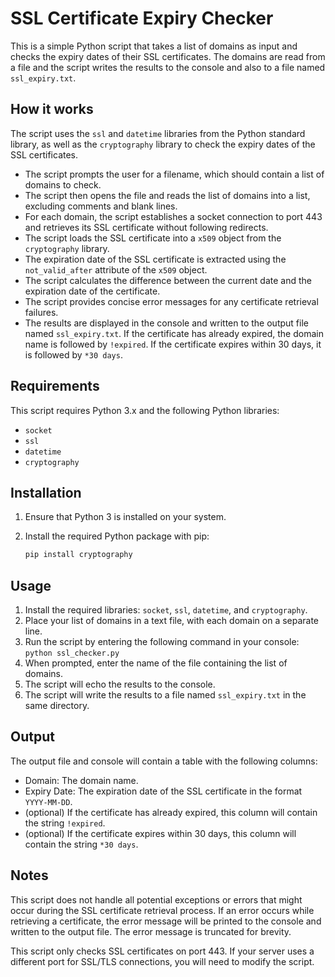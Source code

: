 # SSL Certificate Expiry Checker

This is a simple Python script that takes a list of domains as input and checks the expiry dates of their SSL certificates. The domains are read from a file and the script writes the results to the console and also to a file named `ssl_expiry.txt`.

## How it works

The script uses the `ssl` and `datetime` libraries from the Python standard library, as well as the `cryptography` library to check the expiry dates of the SSL certificates.

- The script prompts the user for a filename, which should contain a list of domains to check.
- The script then opens the file and reads the list of domains into a list, excluding comments and blank lines.
- For each domain, the script establishes a socket connection to port 443 and retrieves its SSL certificate without following redirects.
- The script loads the SSL certificate into a `x509` object from the `cryptography` library.
- The expiration date of the SSL certificate is extracted using the `not_valid_after` attribute of the `x509` object.
- The script calculates the difference between the current date and the expiration date of the certificate.
- The script provides concise error messages for any certificate retrieval failures.
- The results are displayed in the console and written to the output file named `ssl_expiry.txt`. If the certificate has already expired, the domain name is followed by `!expired`. If the certificate expires within 30 days, it is followed by `*30 days`.

## Requirements

This script requires Python 3.x and the following Python libraries:

- `socket`
- `ssl`
- `datetime`
- `cryptography`

## Installation

1. Ensure that Python 3 is installed on your system.
2. Install the required Python package with pip:

    ```bash
    pip install cryptography
    ```

## Usage

1. Install the required libraries: `socket`, `ssl`, `datetime`, and `cryptography`.
2. Place your list of domains in a text file, with each domain on a separate line.
3. Run the script by entering the following command in your console: `python ssl_checker.py`
4. When prompted, enter the name of the file containing the list of domains.
5. The script will echo the results to the console.
6. The script will write the results to a file named `ssl_expiry.txt` in the same directory.

## Output
The output file and console will contain a table with the following columns:

- Domain: The domain name.
- Expiry Date: The expiration date of the SSL certificate in the format `YYYY-MM-DD`.
- (optional) If the certificate has already expired, this column will contain the string `!expired`.
- (optional) If the certificate expires within 30 days, this column will contain the string `*30 days`.

## Notes

This script does not handle all potential exceptions or errors that might occur during the SSL certificate retrieval process. If an error occurs while retrieving a certificate, the error message will be printed to the console and written to the output file. The error message is truncated for brevity.

This script only checks SSL certificates on port 443. If your server uses a different port for SSL/TLS connections, you will need to modify the script.
